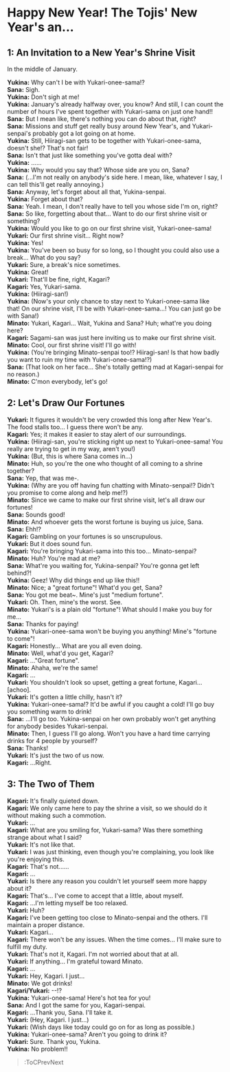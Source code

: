 
Happy New Year! The Tojis' New Year's an...
===========================================

## 1: An Invitation to a New Year's Shrine Visit
In the middle of January\.

  
**Yukina:** Why can't I be with Yukari-onee-sama\!\?  
**Sana:** Sigh\.  
**Yukina:** Don't sigh at me\!  
**Yukina:** January's already halfway over, you know\? And still, I can count the number of hours I've spent together with Yukari-sama on just one hand\!\!  
**Sana:** But I mean like, there's nothing you can do about that, right\?  
**Sana:** Missions and stuff get really busy around New Year's, and Yukari-senpai's probably got a lot going on at home\.  
**Yukina:** Still, Hiiragi-san gets to be together with Yukari-onee-sama, doesn't she\!\? That's not fair\!  
**Sana:** Isn't that just like something you've gotta deal with\?  
**Yukina:** \.\.\.\.\.\.  
**Yukina:** Why would you say that\? Whose side are you on, Sana\?  
**Sana:** (\.\.\.I'm not really on anybody's side here\. I mean, like, whatever I say, I can tell this'll get really annoying\.\)  
**Sana:** Anyway, let's forget about all that, Yukina-senpai\.  
**Yukina:** Forget about that\?  
**Sana:** Yeah\. I mean, I don't really have to tell you whose side I'm on, right\?  
**Sana:** So like, forgetting about that\.\.\. Want to do our first shrine visit or something\?  
**Yukina:** Would you like to go on our first shrine visit, Yukari-onee-sama\!  
**Yukari:** Our first shrine visit\.\.\. Right now\?  
**Yukina:** Yes\!  
**Yukina:** You've been so busy for so long, so I thought you could also use a break\.\.\. What do you say\?  
**Yukari:** Sure, a break's nice sometimes\.  
**Yukina:** Great\!  
**Yukari:** That'll be fine, right, Kagari\?  
**Kagari:** Yes, Yukari-sama\.  
**Yukina:** (Hiiragi-san\!\)  
**Yukina:** (Now's your only chance to stay next to Yukari-onee-sama like that\! On our shrine visit, I'll be with Yukari-onee-sama\.\.\.\!  You can just go be with Sana\!\)  
**Minato:** Yukari, Kagari\.\.\. Wait, Yukina and Sana\? Huh; what're you doing here\?  
**Kagari:** Sagami-san was just here inviting us to make our first shrine visit\.  
**Minato:** Cool, our first shrine visit\! I'll go with\!  
**Yukina:** (You're bringing Minato-senpai too\!\? Hiiragi-san\! Is that how badly you want to ruin my time with Yukari-onee-sama\!\?\)  
**Sana:** (That look on her face\.\.\. She's totally getting mad at Kagari-senpai for no reason\.\)  
**Minato:** C'mon everybody, let's go\!  

## 2: Let's Draw Our Fortunes
**Yukari:** It figures it wouldn't be very crowded this long after New Year's\. The food stalls too\.\.\. I guess there won't be any\.  
**Kagari:** Yes; it makes it easier to stay alert of our surroundings\.  
**Yukina:** (Hiiragi-san, you're sticking right up next to Yukari-onee-sama\! You really are trying to get in my way, aren't you\!\)  
**Yukina:** (But, this is where Sana comes in\.\.\.\)  
**Minato:** Huh, so you're the one who thought of all coming to a shrine together\?  
**Sana:** Yep, that was me-\.  
**Yukina:** (Why are you off having fun chatting with Minato-senpai\!\? Didn't you promise to come along and help me\!\?\)  
**Minato:** Since we came to make our first shrine visit, let's all draw our fortunes\!  
**Sana:** Sounds good\!  
**Minato:** And whoever gets the worst fortune is buying us juice, Sana\.  
**Sana:** Ehh\!\?  
**Kagari:** Gambling on your fortunes is so unscrupulous\.  
**Yukari:** But it does sound fun\.  
**Kagari:** You're bringing Yukari-sama into this too\.\.\. Minato-senpai\?  
**Minato:** Huh\? You're mad at me\?  
**Sana:** What're you waiting for, Yukina-senpai\? You're gonna get left behind\?\!  
**Yukina:** Geez\! Why did things end up like this\!\!  
**Minato:** Nice; a \"great fortune\"\! What'd you get, Sana\?  
**Sana:** You got me beat\~\. Mine's just \"medium fortune\"\.  
**Yukari:** Oh\. Then, mine's the worst\. See\.  
**Minato:** Yukari's is a plain old \"fortune\"\! What should I make you buy for me\.\.\.  
**Sana:** Thanks for paying\!  
**Yukina:** Yukari-onee-sama won't be buying you anything\! Mine's \"fortune to come\"\!  
**Kagari:** Honestly\.\.\. What are you all even doing\.  
**Minato:** Well, what'd you get, Kagari\?  
**Kagari:** \.\.\.\"Great fortune\"\.  
**Minato:** Ahaha, we're the same\!  
**Kagari:** \.\.\.  
**Yukari:** You shouldn't look so upset, getting a great fortune, Kagari\.\.\. [achoo\]\.  
**Yukari:** It's gotten a little chilly, hasn't it\?  
**Yukina:** Yukari-onee-sama\!\? It'd be awful if you caught a cold\! I'll go buy you something warm to drink\!  
**Sana:** \.\.\.I'll go too\. Yukina-senpai on her own probably won't get anything for anybody besides Yukari-senpai\.  
**Minato:** Then, I guess I'll go along\. Won't you have a hard time carrying drinks for 4 people by yourself\?  
**Sana:** Thanks\!  
**Yukari:** It's just the two of us now\.  
**Kagari:** \.\.\.Right\.  

## 3: The Two of Them
**Kagari:** It's finally quieted down\.  
**Kagari:** We only came here to pay the shrine a visit, so we should do it without making such a commotion\.  
**Yukari:** \.\.\.  
**Kagari:** What are you smiling for, Yukari-sama\? Was there something strange about what I said\?  
**Yukari:** It's not like that\.  
**Yukari:** I was just thinking, even though you're complaining, you look like you're enjoying this\.  
**Kagari:** That's not\.\.\.\.\.\.  
**Kagari:** \.\.\.  
**Yukari:** Is there any reason you couldn't let yourself seem more happy about it\?  
**Kagari:** That's\.\.\. I've come to accept that a little, about myself\.  
**Kagari:** \.\.\.I'm letting myself be too relaxed\.  
**Yukari:** Huh\?  
**Kagari:** I've been getting too close to Minato-senpai and the others\. I'll maintain a proper distance\.  
**Yukari:** Kagari\.\.\.  
**Kagari:** There won't be any issues\. When the time comes\.\.\. I'll make sure to fulfill my duty\.  
**Yukari:** That's not it, Kagari\. I'm not worried about that at all\.  
**Yukari:** If anything\.\.\. I'm grateful toward Minato\.  
**Kagari:** \.\.\.  
**Yukari:** Hey, Kagari\. I just\.\.\.  
**Minato:** We got drinks\!  
**Kagari/Yukari:** --\!\?  
**Yukina:** Yukari-onee-sama\! Here's hot tea for you\!  
**Sana:** And I got the same for you, Kagari-senpai\.  
**Kagari:** \.\.\.Thank you, Sana\. I'll take it\.  
**Yukari:** (Hey, Kagari\. I just\.\.\.\)  
**Yukari:** (Wish days like today could go on for as long as possible\.\)  
**Yukina:** Yukari-onee-sama\? Aren't you going to drink it\?  
**Yukari:** Sure\. Thank you, Yukina\.  
**Yukina:** No problem\!\!  
> :ToCPrevNext